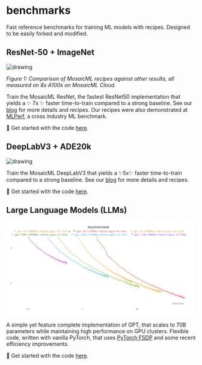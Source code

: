 # benchmarks

Fast reference benchmarks for training ML models with recipes. Designed to be easily forked and modified.
## ResNet-50 + ImageNet
<img src="https://assets-global.website-files.com/61fd4eb76a8d78bc0676b47d/62a12d1e4eb9b83915be37a6_r50_overall_pareto.png" alt="drawing" width="500"/>

*Figure 1: Comparison of MosaicML recipes against other results, all measured on 8x A100s on MosaicML Cloud.*


Train the MosaicML ResNet, the fastest ResNet50 implementation that yields a :sparkles: 7x :sparkles: faster time-to-train compared to a strong baseline. See our [blog](https://www.mosaicml.com/blog/mosaic-resnet) for more details and recipes. Our recipes were also demonstrated at [MLPerf](https://www.mosaicml.com/blog/mlperf-2022), a cross industry ML benchmark.

:rocket: Get started with the code [here](./resnet/).

## DeepLabV3 + ADE20k
<img src="https://assets-global.website-files.com/61fd4eb76a8d78bc0676b47d/637512d993030157b04ad4f8_Frame%2010%20(1).png" alt="drawing" width="500"/>

Train the MosaicML DeepLabV3 that yields a :sparkles:5x:sparkles: faster time-to-train compared to a strong baseline. See our [blog](https://www.mosaicml.com/blog/mosaic-image-segmentation) for more details and recipes.

:rocket: Get started with the code [here](./deeplab/).

## Large Language Models (LLMs)

<picture>
  <source media="(prefers-color-scheme: dark)" srcset="./llm/assets/loss-curve-dark.png">
  <img alt="Training curves for various LLM sizes." src="./llm/assets/loss-curve-light.png" width=500px>
</picture>

A simple yet feature complete implementation of GPT, that scales to 70B parameters while maintaining high performance on GPU clusters. Flexible code, written with vanilla PyTorch, that uses [PyTorch FSDP](https://pytorch.org/blog/introducing-pytorch-fully-sharded-data-parallel-api/) and some recent efficiency improvements.

:rocket: Get started with the code [here](./llm/).

